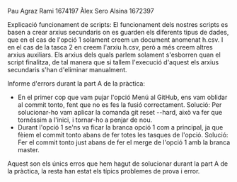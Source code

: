 Pau Agraz Rami 1674197
Àlex Sero Alsina 1672397

Explicació funcionament de scripts:
El funcionament dels nostres scripts es basen a crear arxius secundaris on es guarden els diferents tipus de dades, que en el cas de l'opció 1 solament creem un document anomenat h.csv. I en el cas de la tasca 2 en creem l'arxiu h.csv, però a més creem altres arxius auxiliars. Els arxius dels quals parlem solament s'esborren quan el script finalitza, de tal manera que si tallem l'execució d'aquest els arxius secundaris s'han d'eliminar manualment.

Informe d'errors durant la part A de la pràctica:
- En el primer cop que vam pujar l'opció Menú al GitHub, ens vam oblidar al commit tonto, fent que no es fes la fusió correctament.
Solució: Per solucionar-ho vam aplicar la comanda git reset --hard, això va fer que tornéssim a l'inici, i tornar-ho a penjar de nou.
- Durant l'opció 1 se'ns va ficar la branca opció 1 com a principal, ja que fèiem el commit tonto abans de fer totes les tasques de l'opció.
Solució: Fer el commit tonto just abans de fer el merge de l'opció 1 amb la branca master.

Aquest son els únics erros que hem hagut de solucionar durant la part A de la pràctica, la resta han estat els típics problemes de prova i error.
              
